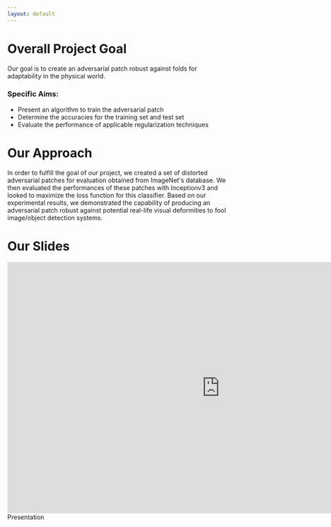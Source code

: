 ```yaml
---
layout: default
---
```


# Overall Project Goal
Our goal is to create an adversarial patch robust against folds for adaptability in the physical world. 

### Specific Aims:

- Present an algorithm to train the adversarial patch
- Determine the accuracies for the training set and test set
- Evaluate the performance of applicable regularization techniques 

# Our Approach
In order to fulfill the goal of our project, we created a set of distorted adversarial patches for evaluation obtained from ImageNet's database. We then evaluated the performances of these patches with Inceptionv3 and looked to maximize the loss function for this classifier. Based on our experimental results, we demonstrated the capability of producing an adversarial patch robust against potential real-life visual deformities to fool image/object detection systems.

# Our Slides

<html><center>
<iframe src="https://docs.google.com/presentation/d/e/2PACX-1vSpfvTujFFzwJJI-fgL5szJMxGICSGExFrnamw1toci1JUk99jaGR1f9FXAQnioMjuvIUb7TINthviH/embed?start=false&loop=false&delayms=5000" frameborder="0" width="960" height="569" allowfullscreen="true" mozallowfullscreen="true" webkitallowfullscreen="true"></iframe></center></html?

# Presentation

